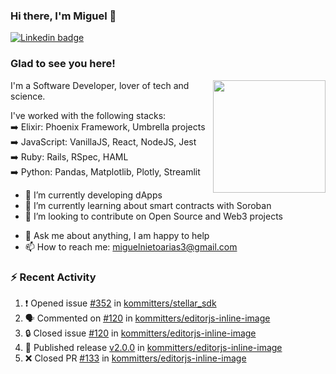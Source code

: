 ### Hi there, I'm Miguel 👋

<a href="https://linkedin.com/in/miguelnietoa/" target="_blank" rel="noopener noreferrer">
  <img src="https://img.shields.io/badge/-LinkedIn-0e76a8?style=flat-square&logo=Linkedin&logoColor=white" alt="Linkedin badge">
</a>
<!-- [![Website Badge](https://img.shields.io/badge/Website-3b5998?style=flat-square&logo=google-chrome&logoColor=white)](#notavailablenow#) 

<img src="https://i.imgur.com/tbrLrt5.gif" width=400 alt="Coding GIF" align="right"/>
-->


### Glad to see you here!
<a href="https://github.com/miguelnietoa"><img src="https://github-readme-stats-git-masterrstaa-rickstaa.vercel.app/api?username=miguelnietoa&show_icons=true&hide_border=true&count_private=true&include_all_commits=true&theme=tokyonight" height="180em" align="right"/></a>
I'm a Software Developer, lover of tech and science. 

I've worked with the following stacks:\
➡️ Elixir: Phoenix Framework, Umbrella projects\
➡️ JavaScript: VanillaJS, React, NodeJS, Jest\
➡️ Ruby: Rails, RSpec, HAML\
➡️ Python: Pandas, Matplotlib, Plotly, Streamlit

- 🔭 I’m currently developing dApps
- 🌱 I’m currently learning about smart contracts with Soroban
- 👯 I’m looking to contribute on Open Source and Web3 projects
<!-- 
- 😄 I just finished a Machine Learning course! 
- 🤔 I’m looking for help with ...
-->
- 💬 Ask me about anything, I am happy to help
- 📫 How to reach me: miguelnietoarias3@gmail.com


### ⚡ Recent Activity

<!--START_SECTION:activity-->
1. ❗ Opened issue [#352](https://github.com/kommitters/stellar_sdk/issues/352) in [kommitters/stellar_sdk](https://github.com/kommitters/stellar_sdk)
2. 🗣 Commented on [#120](https://github.com/kommitters/editorjs-inline-image/issues/120#issuecomment-1965381671) in [kommitters/editorjs-inline-image](https://github.com/kommitters/editorjs-inline-image)
3. 🔒 Closed issue [#120](https://github.com/kommitters/editorjs-inline-image/issues/120) in [kommitters/editorjs-inline-image](https://github.com/kommitters/editorjs-inline-image)
4. 🚀 Published release [v2.0.0](https://github.com/kommitters/editorjs-inline-image/releases/tag/v2.0.0) in [kommitters/editorjs-inline-image](https://github.com/kommitters/editorjs-inline-image)
5. ❌ Closed PR [#133](https://github.com/kommitters/editorjs-inline-image/pull/133) in [kommitters/editorjs-inline-image](https://github.com/kommitters/editorjs-inline-image)
<!--END_SECTION:activity-->

